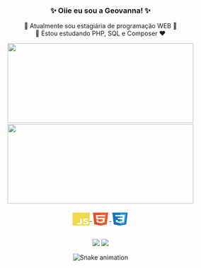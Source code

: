 <div align="center">
  
  ### ✨ Oiie eu sou a Geovanna! ✨
  🎨 Atualmente sou estagiária de programação WEB 🙌
  <br>
 🌱 Estou estudando PHP, SQL e Composer ❤

</div>

<div align="center">
  <a href="https://github.com/Geovanna-Fantuzzi">
  <img height="180em" width="420em" src="https://github-readme-stats.vercel.app/api?username=Geovanna-Fantuzzi&show_icons=true&theme=tokyonight&include_all_commits=true&count_private=true"/>
  <img height="180em" width="420em" src="https://github-readme-stats.vercel.app/api/top-langs/?username=Geovanna-Fantuzzi&layout=compact&langs_count=7&theme=tokyonight"/>
</div>
  
<div style="display: inline_block" align="center"><br>
  <img align="center" alt="Rafa-Js" height="30" width="40" src="https://raw.githubusercontent.com/devicons/devicon/master/icons/javascript/javascript-plain.svg">
  <img align="center" alt="Rafa-HTML" height="30" width="40" src="https://raw.githubusercontent.com/devicons/devicon/master/icons/html5/html5-original.svg">
  <img align="center" alt="Rafa-CSS" height="30" width="40" src="https://raw.githubusercontent.com/devicons/devicon/master/icons/css3/css3-original.svg">
</div>

  ##

<div align="center"> 
  <a href="https://www.instagram.com/anna_ilust/" target="_blank"><img src="https://img.shields.io/badge/-Instagram-%23E4405F?style=for-the-badge&logo=instagram&logoColor=white" target="_blank"></a>
  <a href="https://www.linkedin.com/in/geovanna-fantuzzi/" target="_blank"><img src="https://img.shields.io/badge/-LinkedIn-%230077B5?style=for-the-badge&logo=linkedin&logoColor=white" target="_blank"></a>
  
  ![Snake animation](https://github.com/Geovanna-Fantuzzi/Geovanna-Fantuzzi/blob/output/github-contribution-grid-snake.svg)
  
</div>
